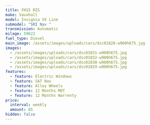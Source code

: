 ```yaml
---
title: FH15 RZS
make: Vauxhall
model: Insignia VX Line
submodel: "SRI Nav "
transmission: Automatic
milage: 59622
fuel_type: Diesel
main_image: /assets/images/uploads/cars/dsc01828-w900h675.jpg
images:
  - /assets/images/uploads/cars/dsc01831-w900h675.jpg
  - /assets/images/uploads/cars/dsc01832-w900h675.jpg
  - /assets/images/uploads/cars/dsc01830-w900h675.jpg
  - /assets/images/uploads/cars/dsc01829-w900h675.jpg
features:
  - feature: Electric Windows
  - feature: SAT Nav
  - feature: Alloy Wheels
  - feature: 12 Months MOT
  - feature: 12 Months Warrenty
price:
  interval: weekly
  amount: 65
hidden: false
---
```

